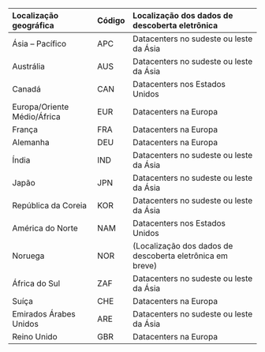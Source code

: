 
|  Localização geográfica               |  Código  |  Localização dos dados de descoberta eletrônica        |
|:----------------------------|:-------|:---------------------------------|
|Ásia – Pacífico                 |APC     |Datacenters no sudeste ou leste da Ásia|
|Austrália                    |AUS     |Datacenters no sudeste ou leste da Ásia|
|Canadá                       |CAN     |Datacenters nos Estados Unidos                    |
|Europa/Oriente Médio/África|EUR     |Datacenters na Europa                |
|França                       |FRA     |Datacenters na Europa                |
|Alemanha                      |DEU     |Datacenters na Europa                |
|Índia                        |IND     |Datacenters no sudeste ou leste da Ásia|
|Japão                        |JPN     |Datacenters no sudeste ou leste da Ásia|
|República da Coreia                        |KOR     |Datacenters no sudeste ou leste da Ásia|
|América do Norte                |NAM     |Datacenters nos Estados Unidos                    |
|Noruega                       |NOR     |(Localização dos dados de descoberta eletrônica em breve)|
|África do Sul                 |ZAF     |Datacenters no sudeste ou leste da Ásia|
|Suíça                  |CHE     |Datacenters na Europa                |
|Emirados Árabes Unidos         |ARE     |Datacenters no sudeste ou leste da Ásia|
|Reino Unido               |GBR     |Datacenters na Europa                |
